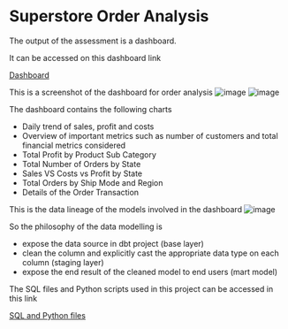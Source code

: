 # Superstore Order Analysis


The output of the assessment is a dashboard. 

It can be accessed on this dashboard link

[Dashboard](https://lookerstudio.google.com/reporting/87cc1617-b2be-4219-8094-064c82b2439c)

This is a screenshot of the dashboard for order analysis
![image](https://github.com/user-attachments/assets/0c4692dd-e841-4683-9320-e252b46eb3dd)
![image](https://github.com/user-attachments/assets/c001cb3b-e6bc-4e00-b857-87c2e00ae3c3)

The dashboard contains the following charts
- Daily trend of sales, profit and costs
- Overview of important metrics such as number of customers and total financial metrics considered
- Total Profit by Product Sub Category
- Total Number of Orders by State
- Sales VS Costs vs Profit by State
- Total Orders by Ship Mode and Region
- Details of the Order Transaction

This is the data lineage of the models involved in the dashboard
![image](https://github.com/user-attachments/assets/4c070875-2eed-4ee2-bd5d-9c7cad8cc89a)

So the philosophy of the data modelling is
- expose the data source in dbt project (base layer)
- clean the column and explicitly cast the appropriate data type on each column (staging layer)
- expose the end result of the cleaned model to end users (mart model)

The SQL files and Python scripts used in this project can be accessed in this link

[SQL and Python files](https://github.com/jddeguia/gorocky-store-analysis/tree/main/gorocky_data_platform)
